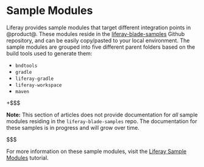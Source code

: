 # Sample Modules

Liferay provides sample modules that target different integration points in
@product@. These modules reside in the
[liferay-blade-samples](https://github.com/liferay/liferay-blade-samples)
Github repository,
and can be easily copy/pasted to your local environment. The sample modules are
grouped into five different parent folders based on the build tools used to
generate them:

- `bndtools`
- `gradle`
- `liferay-gradle`
- `liferay-workspace`
- `maven`

+$$$

**Note:** This section of articles does not provide documentation for *all*
sample modules residing in the `liferay-blade-samples` repo. The documentation
for these samples is in progress and will grow over time.

$$$

For more information on these sample modules, visit the 
[Liferay Sample Modules](/develop/tutorials/-/knowledge_base/7-0/liferay-sample-modules)
tutorial.
